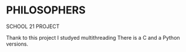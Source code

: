 PHILOSOPHERS
============
SCHOOL 21 PROJECT

Thank to this project I studyed multithreading 
There is a C and a Python versions.
